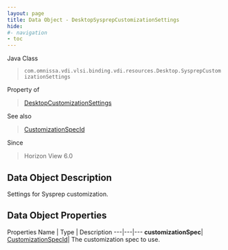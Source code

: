 ```yaml
---
layout: page
title: Data Object - DesktopSysprepCustomizationSettings
hide:
#- navigation
- toc
---
```






Java Class
> `com.omnissa.vdi.vlsi.binding.vdi.resources.Desktop.SysprepCustomizationSettings`

Property of
> [DesktopCustomizationSettings](vdi.resources.Desktop.CustomizationSettings.md#field_detail)

See also
> [CustomizationSpecId](vdi.entity.CustomizationSpecId.md)

Since
> Horizon View 6.0


## Data Object Description

Settings for Sysprep customization.

## Data Object Properties
Properties
Name |  Type |  Description
---|---|---
**customizationSpec**| [CustomizationSpecId](vdi.entity.CustomizationSpecId.md)|  The customization spec to use.


 
